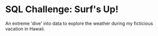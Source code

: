 # SQL Challenge: Surf's Up!

An extreme 'dive' into data to explore the weather during my ficticious vacation in Hawaii.
